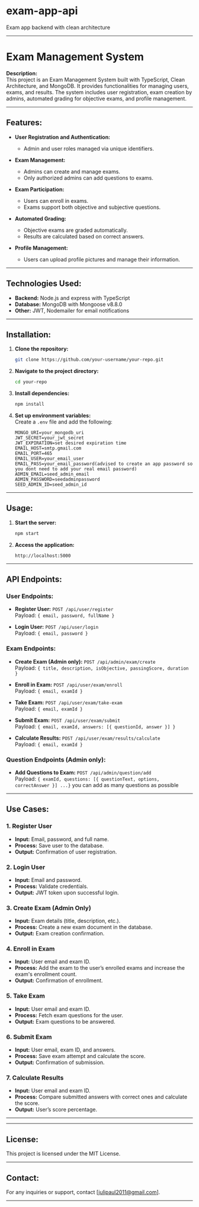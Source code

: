 # exam-app-api
Exam app backend with clean architecture

---

# **Exam Management System**

**Description:**  
This project is an Exam Management System built with TypeScript, Clean Architecture, and MongoDB. It provides functionalities for managing users, exams, and results. The system includes user registration, exam creation by admins, automated grading for objective exams, and profile management.

---

## **Features:**
- **User Registration and Authentication:**
  - Admin and user roles managed via unique identifiers.

- **Exam Management:**
  - Admins can create and manage exams.
  - Only authorized admins can add questions to exams.

- **Exam Participation:**
  - Users can enroll in exams.
  - Exams support both objective and subjective questions.

- **Automated Grading:**
  - Objective exams are graded automatically.
  - Results are calculated based on correct answers.

- **Profile Management:**
  - Users can upload profile pictures and manage their information.


---

## **Technologies Used:**
- **Backend:** Node.js and express with TypeScript
- **Database:** MongoDB with Mongoose v8.8.0
- **Other:** JWT, Nodemailer for email notifications

---

## **Installation:**
1. **Clone the repository:**
   ```bash
   git clone https://github.com/your-username/your-repo.git
   ```
2. **Navigate to the project directory:**
   ```bash
   cd your-repo
   ```
3. **Install dependencies:**
   ```bash
   npm install
   ```
4. **Set up environment variables:**  
   Create a `.env` file and add the following:
   ```plaintext
   MONGO_URI=your_mongodb_uri
   JWT_SECRET=your_jwt_secret
   JWT_EXPIRATION=set desired expiration time
   EMAIL_HOST=smtp.gmail.com
   EMAIL_PORT=465
   EMAIL_USER=your_email_user
   EMAIL_PASS=your_email_password(advised to create an app password so you dont need to add your real email password)
   ADMIN_EMAIL=seed_admin_email
   ADMIN_PASSWORD=seedadminpassword
   SEED_ADMIN_ID=seed_admin_id
   ```

---

## **Usage:**
1. **Start the server:**
   ```bash
   npm start
   ```
2. **Access the application:**
   ```plaintext
   http://localhost:5000
   ```

---

## **API Endpoints:**

### **User Endpoints:**
- **Register User:** `POST /api/user/register`  
  Payload: `{ email, password, fullName }`

- **Login User:** `POST /api/user/login`  
  Payload: `{ email, password }`  


### **Exam Endpoints:**
- **Create Exam (Admin only):** `POST /api/admin/exam/create`  
  Payload: `{ title, description, isObjective, passingScore, duration }`

- **Enroll in Exam:** `POST /api/user/exam/enroll`  
  Payload: `{ email, examId }`

- **Take Exam:** `POST /api/user/exam/take-exam`  
  Payload: `{ email, examId }`

- **Submit Exam:** `POST /api/user/exam/submit`  
  Payload: `{ email, examId, answers: [{ questionId, answer }] }`

- **Calculate Results:** `POST /api/user/exam/results/calculate`  
  Payload: `{ email, examId }`

### **Question Endpoints (Admin only):**
- **Add Questions to Exam:** `POST /api/admin/question/add`  
  Payload: `{ examId,
  questions: [{ questionText, options, correctAnswer }]
  ...}`
  you can add as many questions as possible
---

## **Use Cases:**
### **1. Register User**
- **Input:** Email, password, and full name.
- **Process:** Save user to the database.
- **Output:** Confirmation of user registration.

### **2. Login User**
- **Input:** Email and password.
- **Process:** Validate credentials.
- **Output:** JWT token upon successful login.

### **3. Create Exam (Admin Only)**
- **Input:** Exam details (title, description, etc.).
- **Process:** Create a new exam document in the database.
- **Output:** Exam creation confirmation.

### **4. Enroll in Exam**
- **Input:** User email and exam ID.
- **Process:** Add the exam to the user’s enrolled exams and increase the exam's enrollment count.
- **Output:** Confirmation of enrollment.

### **5. Take Exam**
- **Input:** User email and exam ID.
- **Process:** Fetch exam questions for the user.
- **Output:** Exam questions to be answered.

### **6. Submit Exam**
- **Input:** User email, exam ID, and answers.
- **Process:** Save exam attempt and calculate the score.
- **Output:** Confirmation of submission.

### **7. Calculate Results**
- **Input:** User email and exam ID.
- **Process:** Compare submitted answers with correct ones and calculate the score.
- **Output:** User’s score percentage.

---


---

## **License:**
This project is licensed under the MIT License.

---

## **Contact:**
For any inquiries or support, contact [julipaul2011@gmail.com].

---

